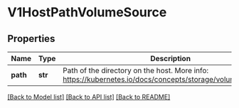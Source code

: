 # V1HostPathVolumeSource

## Properties
Name | Type | Description | Notes
------------ | ------------- | ------------- | -------------
**path** | **str** | Path of the directory on the host. More info: https://kubernetes.io/docs/concepts/storage/volumes#hostpath | 

[[Back to Model list]](../README.md#documentation-for-models) [[Back to API list]](../README.md#documentation-for-api-endpoints) [[Back to README]](../README.md)


